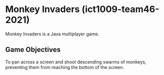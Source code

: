 # Monkey Invaders (ict1009-team46-2021)

Monkey Invaders is a Java multiplayer game.

## Game Objectives

To pan across a screen and shoot descending swarms of monkeys, preventing them from reaching the bottom of the screen.
